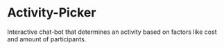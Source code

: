# Activity-Picker
Interactive chat-bot that determines an activity based on factors like cost and amount of participants.
